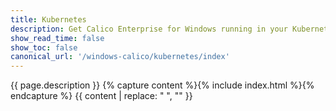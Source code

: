 ```yaml
---
title: Kubernetes
description: Get Calico Enterprise for Windows running in your Kubernetes cluster.
show_read_time: false
show_toc: false
canonical_url: '/windows-calico/kubernetes/index'
---
```

{{ page.description }}
{% capture content %}{% include index.html %}{% endcapture %}
{{ content | replace: "    ", "" }}
